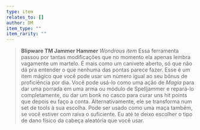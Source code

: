 ```yaml
---
type: item
relates_to: []
author: DM
item_type: ""
item_rarity: ""
---
```

> **Blipware TM Jammer Hammer**
> *Wondrous item*
> Essa ferramenta passou por tantas modificações que no momento ela apenas lembra vagamente um martelo. É mais como um canivete aberto, só que não dá pra entender o que nenhuma das pontas parece fazer. 
> Esse é um item mágico que você pode usar um número igual ao seu bônus de proficiência por dia. Você pode usá-lo como uma ação de *Magia* para dar uma porrada em uma arma ou módulo de Spelljammer e repará-lo completamente, ou dar um bonk no casco para curar uns hit points que depois eu faço a conta. Alternativamente, ele se transforma num set de tools à sua escolha. 
> Pode ser usado como uma maça também, se você estiver com raiva o suficiente. Eu até te deixo escolher o tipo de dano físico da cabeça aleatória que você usar. 